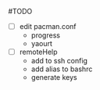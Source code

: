 #TODO

- [ ] edit pacman.conf
  * progress
  * yaourt
- [ ] remoteHelp
  * add to ssh config
  * add alias to bashrc
  * generate keys
